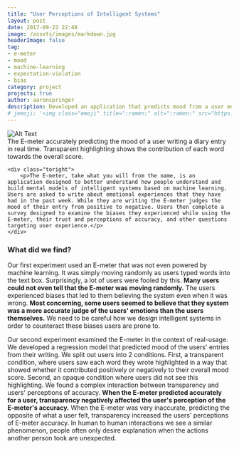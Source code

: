 ```yaml
---
title: "User Perceptions of Intelligent Systems"
layout: post
date: 2017-09-22 22:48
image: /assets/images/markdown.jpg
headerImage: false
tag:
- e-meter
- mood
- machine-learning
- expectation-violation
- bias
category: project
projects: true
author: aaronspringer
description: Developed an application that predicts mood from a user entering a diary entry in real time in order to examine trust and user perceptions of machine learning
# jemoji: '<img class="emoji" title=":ramen:" alt=":ramen:" src="https://assets.github.com/images/icons/emoji/unicode/1f35c.png" height="20" width="20" align="absmiddle">'
---
```

<div class="side-by-side">
    <div class="toleft">
        <img class="image" src="{{ site.url }}/assets/images/gifofemeter.gif" alt="Alt Text">
        <figcaption class="caption">The E-meter accurately predicting the mood of a user writing a diary entry in real time. Transparent highlighting shows the contribution of each word towards the overall score.</figcaption>
    </div>

    <div class="toright">
        <p>The E-meter, take what you will from the name, is an application designed to better understand how people understand and build mental models of intelligent systems based on machine learning. Users are asked to write about emotional experiences that they have had in the past week. While they are writing the E-meter judges the mood of their entry from positive to negative. Users then complete a survey designed to examine the biases they experienced while using the E-meter, their trust and perceptions of accuracy, and other questions targeting user experience.</p>
    </div>
</div>

### What did we find?
Our first experiment used an E-meter that was not even powered by machine learning. It was simply moving randomly as users typed words into the text box. Surprisingly, a lot of users were fooled by this. **Many users could not even tell that the E-meter was moving randomly.** The users experienced biases that led to them believing the system even when it was wrong. **Most concerning, some users seemed to believe that they system was a more accurate judge of the users' emotions than the users themselves.** We need to be careful how we design intelligent systems in order to counteract these biases users are prone to.

Our second experiment examined the E-meter in the context of real-usage. We developed a regression model that predicted mood of the users' entries from their writing. We split out users into 2 conditions. First, a transparent condition, where users saw each word they wrote highlighted in a way that showed whether it contributed positively or negatively to their overall mood score. Second, an opaque condition where users did not see this highlighting. We found a complex interaction between transparency and users' perceptions of accuracy. **When the E-meter predicted accurately for a user, transparency negatively affected the user's perception of the E-meter's accuracy.** When the E-meter was very inaccurate, predicting the opposite of what a user felt, transparency increased the users' perceptions of E-meter accuracy. In human to human interactions we see a similar phenomenon, people often only desire explanation when the actions another person took are unexpected. 
